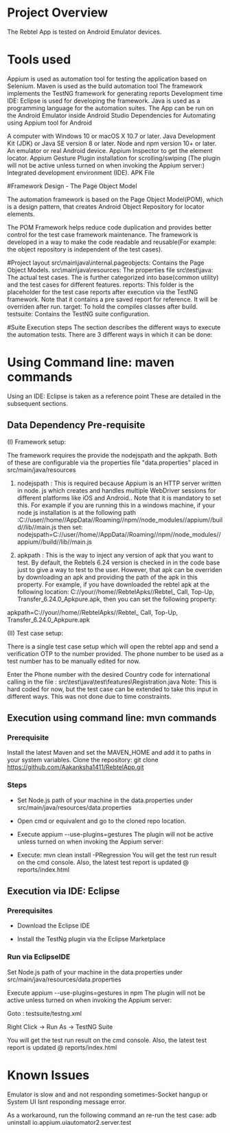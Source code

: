 # Project Overview

The Rebtel App is tested on Android Emulator devices.

# Tools used

Appium is used as automation tool for testing the application based on Selenium.
Maven is used as the build automation tool
The framework implements the TestNG framework for generating reports
Development time IDE: Eclipse is used for developing the framework.
Java is used as a programming language for the automation suites.
The App can be run on the Android Emulator inside Android Studio
Dependencies for Automating using Appium tool for Android

A computer with Windows 10 or macOS X 10.7 or later. Java Development Kit (JDK) or Java SE version 8 or later. Node and npm version 10+ or later. An emulator or real Android device. Appium Inspector to get the element locator. Appium Gesture Plugin installation for scrolling/swiping (The plugin will not be active unless turned on when invoking the Appium server:) Integrated development environment (IDE). APK File


#Framework Design - The Page Object Model

The automation framework is based on the Page Object Model(POM), which is a design pattern, that creates Android Object Repository for locator elements.

The POM Framework helps reduce code duplication and provides better control for the test case framework maintenance. The framework is developed in a way to make the code readable and reusable(For example: the object repository is independent of the test cases).


#Project layout
src\main\java\internal.pageobjects: Contains the Page Object Models.
src\main\java\resources: The properties file
src\test\java: The actual test cases. The is further categorized into base(common utility) and the test cases for different features.
reports: This folder is the placeholder for the test case reports after execution via the TestNG framework. Note that it contains a pre saved report for reference. It will be overriden after run.
target: To hold the compiles classes after build.
testsuite: Contains the TestNG suite configuration.

#Suite Execution steps
The section describes the different ways to execute the automation tests. There are 3 different ways in which it can be done:

# Using Command line: maven commands
Using an IDE: Eclipse is taken as a reference point
These are detailed in the subsequent sections.

## Data Dependency Pre-requisite

(I) Framework setup: 

The framework requires the provide the nodejspath and the apkpath. Both of these are configurable via the properties file "data.properties" placed in src/main/java/resources

1) nodejspath : This is required because Appium is an HTTP server written in node. js which creates and handles multiple WebDriver sessions for different platforms like iOS and Android.. Note that it is mandatory to set this. For example if you are running this in a windows machine, if your node js installation is at the following path :C://user//home//AppData//Roaming//npm//node_modules//appium//build//lib//main.js then set: nodejspath=C://user//home//AppData//Roaming//npm//node_modules//appium//build//lib//main.js

2) apkpath : This is the way to inject any version of apk that you want to test. By default, the Rebtels 6.24 version is checked in in the code base just to give a way to test to the user. However, that apk can be overriden by downloading an apk and providing the path of the apk in this property. For example, if you have downloaded the rebtel apk at the following location: C://your//home//RebtelApks//Rebtel_ Call, Top-Up, Transfer_6.24.0_Apkpure.apk, then you can set the following property:

apkpath=C://your//home//RebtelApks//Rebtel_ Call, Top-Up, Transfer_6.24.0_Apkpure.apk

(II) Test case setup: 

There is a single test case setup which will open the rebtel app and send a verification OTP to the number provided. The phone number to be used as a test number has to be manually edited for now.

Enter the Phone number with the desired Country code for international calling in the file : src\test\java\test\features\Registration.java Note: This is hard coded for now, but the test case can be extended to take this input in different ways. This was not done due to time constraints.


## Execution using command line: mvn commands

### Prerequisite

Install the latest Maven and set the MAVEN_HOME and add it to paths in your system variables.
Clone the repository: git clone https://github.com/Aakanksha1411/RebtelApp.git

### Steps
* Set Node.js path of your machine in the data.properties under src/main/java/resources/data.properties

* Open cmd or equivalent and go to the cloned repo location.

* Execute appium --use-plugins=gestures The plugin will not be active unless turned on when invoking the Appium server:

* Execute: mvn clean install -PRegression
  You will get the test run result on the cmd console. Also, the latest test report is updated @ reports/index.html


## Execution via IDE: Eclipse

### Prerequisites

* Download the Eclipse IDE

* Install the TestNg plugin via the Eclipse Marketplace

### Run via EclipseIDE
Set Node.js path of your machine in the data.properties under src/main/java/resources/data.properties

Execute appium --use-plugins=gestures in npm The plugin will not be active unless turned on when invoking the Appium server:

Goto : testsuite/testng.xml

Right Click -> Run As -> TestNG Suite

You will get the test run result on the cmd console. Also, the latest test report is updated @ reports/index.html


# Known Issues

Emulator is slow and and not responding sometimes-Socket hangup or System UI Isnt responding message error.

As a workaround, run the following command an re-run the test case: 
adb uninstall io.appium.uiautomator2.server.test
